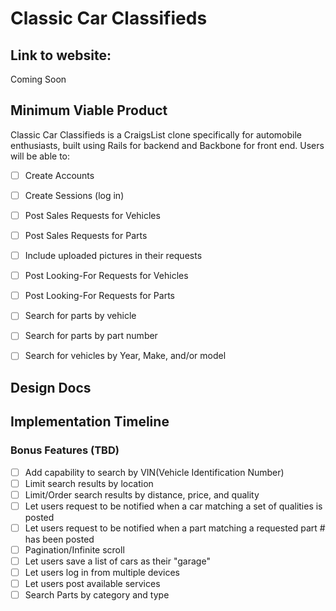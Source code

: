 # Classic Car Classifieds

## Link to website:
Coming Soon

## Minimum Viable Product
Classic Car Classifieds is a  CraigsList clone specifically for automobile enthusiasts, built using Rails for backend and Backbone for front end.  Users will be able to:
- [ ] Create Accounts
- [ ] Create Sessions (log in)
- [ ] Post Sales Requests for Vehicles
- [ ] Post Sales Requests for Parts
- [ ] Include uploaded pictures in their requests
- [ ] Post Looking-For Requests for Vehicles
- [ ] Post Looking-For Requests for Parts
- [ ] Search for parts by vehicle
- [ ] Search for parts by part number
- [ ] Search for vehicles by Year, Make, and/or model


## Design Docs


## Implementation Timeline




### Bonus Features (TBD)
- [ ] Add capability to search by VIN(Vehicle Identification Number)
- [ ] Limit search results by location
- [ ] Limit/Order search results by distance, price, and quality
- [ ] Let users request to be notified when a car matching a set of qualities is posted
- [ ] Let users request to be notified when a part matching a requested part # has been posted
- [ ] Pagination/Infinite scroll
- [ ] Let users save a list of cars as their "garage"
- [ ] Let users log in from multiple devices
- [ ] Let users post available services
- [ ] Search Parts by category and type
